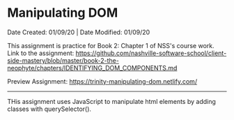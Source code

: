 # Manipulating DOM

Date Created: 01/09/20 | Date Modified: 01/09/20

This assignment is practice for Book 2: Chapter 1 of NSS's course work. Link to the assignment: https://github.com/nashville-software-school/client-side-mastery/blob/master/book-2-the-neophyte/chapters/IDENTIFYING_DOM_COMPONENTS.md

Preview Assignment: https://trinity-manipulating-dom.netlify.com/
***

THis assignment uses JavaScript to manipulate html elements by adding classes with querySelector().